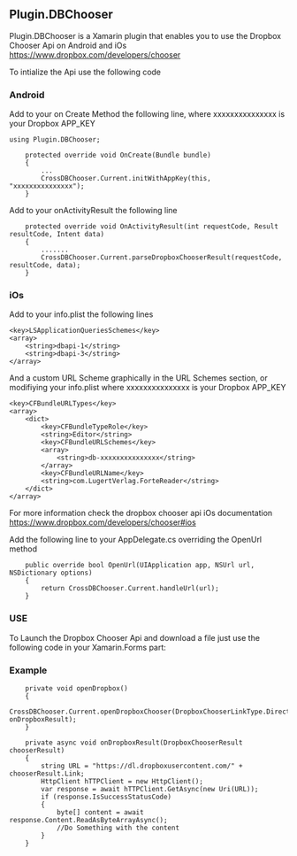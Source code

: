 ## Plugin.DBChooser

Plugin.DBChooser is a Xamarin plugin that enables you to use the Dropbox Chooser Api
on Android and iOs
https://www.dropbox.com/developers/chooser

To intialize the Api use the following code

### Android

Add to your on Create Method the following line, where xxxxxxxxxxxxxxx is your Dropbox APP_KEY

	using Plugin.DBChooser;

        protected override void OnCreate(Bundle bundle)
        {
            ...
            CrossDBChooser.Current.initWithAppKey(this, "xxxxxxxxxxxxxxx");
        }

Add to your onActivityResult the following line

        protected override void OnActivityResult(int requestCode, Result resultCode, Intent data)
        {
            .......
            CrossDBChooser.Current.parseDropboxChooserResult(requestCode, resultCode, data);
        }

### iOs

Add to your info.plist the following lines

	<key>LSApplicationQueriesSchemes</key>
	<array>
		<string>dbapi-1</string>
		<string>dbapi-3</string>
	</array>

And a custom URL Scheme graphically in the URL Schemes section, or modifiying your info.plist where xxxxxxxxxxxxxxx is your Dropbox APP_KEY

	<key>CFBundleURLTypes</key>
	<array>
		<dict>
			<key>CFBundleTypeRole</key>
			<string>Editor</string>
			<key>CFBundleURLSchemes</key>
			<array>
				<string>db-xxxxxxxxxxxxxxx</string>
			</array>
			<key>CFBundleURLName</key>
			<string>com.LugertVerlag.ForteReader</string>
		</dict>
	</array>

For more information check the dropbox chooser api iOs documentation
https://www.dropbox.com/developers/chooser#ios

Add the following line to your AppDelegate.cs overriding the OpenUrl method

        public override bool OpenUrl(UIApplication app, NSUrl url, NSDictionary options)
        {
            return CrossDBChooser.Current.handleUrl(url);
        }

### USE

To Launch the Dropbox Chooser Api and download a file just use the following code in your
Xamarin.Forms part:

### Example

        private void openDropbox()
        {
            CrossDBChooser.Current.openDropboxChooser(DropboxChooserLinkType.Direct, onDropboxResult);
        }

        private async void onDropboxResult(DropboxChooserResult chooserResult) 
        {
            string URL = "https://dl.dropboxusercontent.com/" + chooserResult.Link;
            HttpClient hTTPClient = new HttpClient();
            var response = await hTTPClient.GetAsync(new Uri(URL));
            if (response.IsSuccessStatusCode)
            {
                byte[] content = await response.Content.ReadAsByteArrayAsync();
                //Do Something with the content
            }
        }


